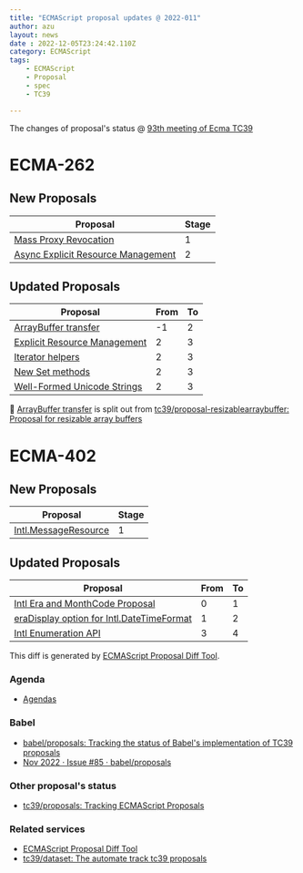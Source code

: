 ```yaml
---
title: "ECMAScript proposal updates @ 2022-011"
author: azu
layout: news
date : 2022-12-05T23:24:42.110Z
category: ECMAScript
tags:
    - ECMAScript
    - Proposal
    - spec
    - TC39

---
```


The changes of proposal's status @ [93th meeting of Ecma TC39][Agendas]


# ECMA-262

## New Proposals

| Proposal                                                                                                  | Stage |
| --------------------------------------------------------------------------------------------------------- | ----- |
| [Mass Proxy Revocation](https://github.com/tc39/proposal-mass-proxy-revocation)                           | 1     |
| [Async Explicit Resource Management](https://github.com/tc39/proposal-async-explicit-resource-management) | 2     |


## Updated Proposals

| Proposal                                                                                      | From  | To    |
| --------------------------------------------------------------------------------------------- | ----- | ----- |
| [ArrayBuffer transfer](https://github.com/tc39/proposal-arraybuffer-transfer)                 | -1    | 2     |
| [Explicit Resource Management](https://github.com/tc39/proposal-explicit-resource-management) | 2     | 3     |
| [Iterator helpers](https://github.com/tc39/proposal-iterator-helpers)                         | 2     | 3     |
| [New Set methods](https://github.com/tc39/proposal-set-methods)                               | 2     | 3     |
| [Well-Formed Unicode Strings](https://github.com/tc39/proposal-is-usv-string)                 | 2     | 3     |

📝 [ArrayBuffer transfer](https://github.com/tc39/proposal-arraybuffer-transfer) is split out from [tc39/proposal-resizablearraybuffer: Proposal for resizable array buffers](https://github.com/tc39/proposal-resizablearraybuffer)

# ECMA-402

## New Proposals

| Proposal                                                                       | Stage |
| ------------------------------------------------------------------------------ | ----- |
| [Intl.MessageResource](https://github.com/tc39/proposal-intl-message-resource) | 1     |


## Updated Proposals

| Proposal                                                                                      | From  | To    |
| --------------------------------------------------------------------------------------------- | ----- | ----- |
| [Intl Era and MonthCode Proposal](https://github.com/tc39/proposal-intl-era-monthcode)        | 0     | 1     |
| [eraDisplay option for Intl.DateTimeFormat](https://github.com/tc39/proposal-intl-eradisplay) | 1     | 2     |
| [Intl Enumeration API](https://github.com/tc39/proposal-intl-enumeration)                     | 3     | 4     |



This diff is generated by [ECMAScript Proposal Diff Tool](https://azu.github.io/ecmascript-proposals-json/).

### Agenda

- [Agendas][]

### Babel

- [babel/proposals: Tracking the status of Babel's implementation of TC39 proposals](https://github.com/babel/proposals)
- [Nov 2022 · Issue #85 · babel/proposals](https://github.com/babel/proposals/issues/85)

### Other proposal's status 

- [tc39/proposals: Tracking ECMAScript Proposals](https://github.com/tc39/proposals)

### Related services

- [ECMAScript Proposal Diff Tool](https://azu.github.io/ecmascript-proposals-json/)
- [tc39/dataset: The automate track tc39 proposals](https://github.com/tc39/dataset)

[Agendas]: https://github.com/tc39/agendas/blob/main/2022/11.md
